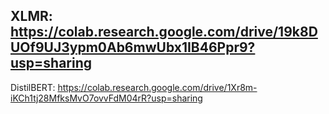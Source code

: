 XLMR: https://colab.research.google.com/drive/19k8DUOf9UJ3ypm0Ab6mwUbx1IB46Ppr9?usp=sharing 
-----------------------------------------------------------------------------------------
DistilBERT: https://colab.research.google.com/drive/1Xr8m-iKCh1tj28MfksMvO7ovvFdM04rR?usp=sharing
